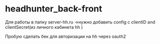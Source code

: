 # headhunter_back-front

Для работы в папку server-hh.ru ->нужно добавить config c clientID and clientSecret(из личного кабинета hh )

Пробую сделать бек для авторизации на hh через oauth2
